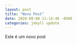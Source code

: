 ```yaml
---
layout: post
title: "Novo Post"
date: 2020-08-08 11:14:49 -0500
categories: jekyll update
---
```

Este é um novo post
